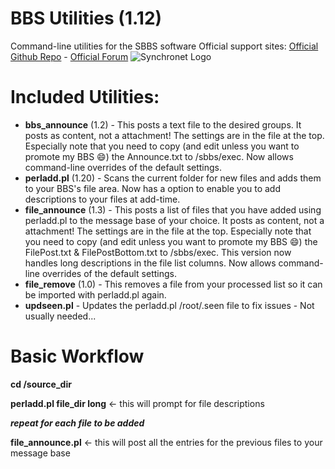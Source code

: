 # BBS Utilities (1.12)
Command-line utilities for the SBBS software
Official support sites: [Official Github Repo](https://github.com/fstltna/bbs_utils) - [Official Forum](https://synchronetbbs.org/index.php/forum/bbs-utils-suite-support) 
![Synchronet Logo](https://SynchronetBBS.org/SynchronetLogo.png) 

Included Utilities:
==
- **bbs_announce** (1.2) - This posts a text file to the desired groups. It posts as content, not a attachment! The settings are in the file at the top. Especially note that you need to copy (and edit unless you want to promote my BBS 😄) the Announce.txt to /sbbs/exec. Now allows command-line overrides of the default settings.
- **perladd.pl** (1.20) - Scans the current folder for new files and adds them to your BBS's file area. Now has a option to enable you to add descriptions to your files at add-time.
- **file_announce** (1.3) - This posts a list of files that you have added using perladd.pl to the message base of your choice. It posts as content, not a attachment! The settings are in the file at the top. Especially note that you need to copy (and edit unless you want to promote my BBS 😄) the FilePost.txt & FilePostBottom.txt to /sbbs/exec. This version now handles long descriptions in the file list columns. Now allows command-line overrides of the default settings.
- **file_remove** (1.0) - This removes a file from your processed list so it can be imported with perladd.pl again.
- **updseen.pl** - Updates the perladd.pl /root/.seen file to fix issues - Not usually needed...

Basic Workflow
==
**cd /source_dir**

**perladd.pl file_dir long**    <- this will prompt for file descriptions

**_repeat for each file to be added_**

**file_announce.pl**   <- this will post all the entries for the previous files to your message base
